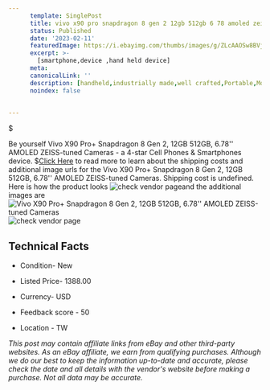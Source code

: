 ```yaml
---
      template: SinglePost
      title: vivo x90 pro snapdragon 8 gen 2 12gb 512gb 6 78 amoled zeiss tuned cameras
      status: Published
      date: '2023-02-11'
      featuredImage: https://i.ebayimg.com/thumbs/images/g/ZLcAAOSw8BVjlifY/s-l225.jpg
      excerpt: >-
        [smartphone,device ,hand held device]
      meta:
      canonicalLink: ''
      description: [handheld,industrially made,well crafted,Portable,Mobile,Compact,Convenient,Lightweight,Maneuverable,Man-portable,Miniature,Carriable,Hand-held,Light,Holdable,Transportable,Mobile device,Pocket-sized,On-the-go,Wireless,Cordless,Compact size,Convenient size, smartphone,device ,hand held device]
      noindex: false
      
        
---
```

$

Be yourself Vivo X90 Pro+ Snapdragon 8 Gen 2, 12GB 512GB, 6.78'' AMOLED ZEISS-tuned Cameras - a 4-star Cell Phones & Smartphones device.
$[Click Here](https://www.ebay.com/itm/275573630331?hash=item402977e57b%3Ag%3AZLcAAOSw8BVjlifY&amdata=enc%3AAQAHAAAA4HHsNrLfM5%2FucHVSEPBXsWLSXvOV3Ngva%2FLBRDiEB8IttP8pvgWgWxHJi6adAaAhOZQapN1jufcnnNRubXL8zqcuYV55Kybv9uJPtQiDm3Pg1G0i65t6NOlQWaTltPVq7eA%2FVvudcmJs7p3M59rV5vrRTcSSj71Qm6pITaFCdZ3DXfz0MAu1f07FFWUWcpIqENYVRZ7g1nANd9r8iqSkiVE2ULp1tp9hqAmyRureJ7nl0HzCg%2F6l8opd7iLUflulClpPs052rLdwkAmfPK2fpQA3XW%2FJLqbK2nnkIgIupnUc&mkevt=1&mkcid=1&mkrid=711-53200-19255-0&campid=%253CePNCampaignId%253E&customid=%253CreferenceId%253E&toolid=10049) to read more to learn about the shipping costs and additional image urls for the Vivo X90 Pro+ Snapdragon 8 Gen 2, 12GB 512GB, 6.78'' AMOLED ZEISS-tuned Cameras. Shipping cost is undefined. Here is how the product looks ![check vendor page](https://i.ebayimg.com/thumbs/images/g/ZLcAAOSw8BVjlifY/s-l225.jpg)and the additional images are![Vivo X90 Pro+ Snapdragon 8 Gen 2, 12GB 512GB, 6.78'' AMOLED ZEISS-tuned Cameras](https://i.ebayimg.com/images/g/ZLcAAOSw8BVjlifY/s-l960.jpg)![check vendor page](https://origin-galleryplus.ebayimg.com/ws/web/275573630331_2_0_1/225x225.jpg,https://origin-galleryplus.ebayimg.com/ws/web/275573630331_3_0_1/225x225.jpg,https://origin-galleryplus.ebayimg.com/ws/web/275573630331_4_0_1/225x225.jpg)



 ## Technical Facts 



     
      

 - Condition- New 


      

 - Listed Price- 1388.00 


      

 - Currency- USD 


      

 - Feedback score - 50 


      

 - Location - TW 


      
      

 *_This post may contain affiliate links from eBay and other third-party websites. As an eBay affiliate, we earn from qualifying purchases. Although we do our best to keep the information up-to-date and accurate, please check the date and all details with the vendor's website before making a purchase. Not all data may be accurate._*






